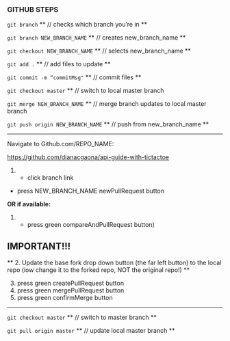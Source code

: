 ### GITHUB STEPS

`git branch`
** // checks which branch you’re in **

`git branch NEW_BRANCH_NAME`
** // creates new_branch_name **

`git checkout NEW_BRANCH_NAME`
** // selects new_branch_name **

`git add .`
** // add files to update **

`git commit -m “commitMsg"`
** // commit files **

`git checkout master`
** // switch to local master branch

`git merge NEW_BRANCH_NAME`
** // merge branch updates to local master branch

`git push origin NEW_BRANCH_NAME`
** // push from new_branch_name **

---
Navigate to Github.com/REPO_NAME:

https://github.com/dianacgaona/api-guide-with-tictactoe

1. * click branch link
 * press NEW_BRANCH_NAME newPullRequest button

**OR if available:**

1. * press green compareAndPullRequest button)

## IMPORTANT!!!

** 2. Update the base fork drop down button (the far left button) to the local repo (iow change it to the forked repo, NOT the original repo!) **

3. press green createPullRequest button
4. press green mergePullRequest button
5. press green confirmMerge button
---

`git checkout master`
** // switch to master branch **

`git pull origin master`
** // update local master branch **

